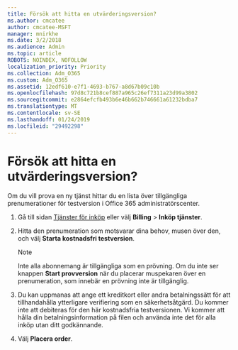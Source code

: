 ```yaml
---
title: Försök att hitta en utvärderingsversion?
ms.author: cmcatee
author: cmcatee-MSFT
manager: mnirkhe
ms.date: 3/2/2018
ms.audience: Admin
ms.topic: article
ROBOTS: NOINDEX, NOFOLLOW
localization_priority: Priority
ms.collection: Adm_O365
ms.custom: Adm_O365
ms.assetid: 12edf610-e7f1-4693-b767-a8d67b09c10b
ms.openlocfilehash: 97d8c721b8cef887a965c26ef7311a23d99a3802
ms.sourcegitcommit: e2864efcfb493b6e46b662b746661a61232bdba7
ms.translationtype: MT
ms.contentlocale: sv-SE
ms.lasthandoff: 01/24/2019
ms.locfileid: "29492298"
---
```

# <a name="trying-to-find-a-trial"></a>Försök att hitta en utvärderingsversion?

Om du vill prova en ny tjänst hittar du en lista över tillgängliga prenumerationer för testversion i Office 365 administratörscenter.
  
1. Gå till sidan [Tjänster för inköp](https://go.microsoft.com/fwlink/p/?linkid=868433) eller välj **Billing** \> **Inköp tjänster**.
    
2. Hitta den prenumeration som motsvarar dina behov, musen över den, och välj **Starta kostnadsfri testversion**.
    
    > [!NOTE]
    > Inte alla abonnemang är tillgängliga som en prövning. Om du inte ser knappen **Start provversion** när du placerar muspekaren över en prenumeration, som innebär en prövning inte är tillgänglig. 
  
3. Du kan uppmanas att ange ett kreditkort eller andra betalningssätt för att tillhandahålla ytterligare verifiering som en säkerhetsåtgärd. Du kommer inte att debiteras för den här kostnadsfria testversionen. Vi kommer att hålla din betalningsinformation på filen och använda inte det för alla inköp utan ditt godkännande.
    
4. Välj **Placera order**.
    

